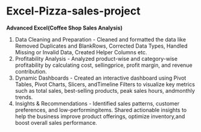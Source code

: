 # Excel-Pizza-sales-project
  **Advanced Excel(Coffee Shop Sales Analysis)**
1. Data Cleaning and Preparation - Cleaned and formatted the data like Removed Duplicates and BlankRows, Corrected Data Types, Handled Missing or Invalid Data, Created Helper Columns etc.
2. Profitability Analysis - Analyzed product-wise and category-wise profitability by calculating cost, sellingprice, profit margin, and revenue contribution.
3. Dynamic Dashboards - Created an interactive dashboard using Pivot Tables, Pivot Charts, Slicers, andTimeline Filters to visualize key metrics such as total sales, best-selling products, peak sales hours, andmonthly trends.
4. Insights & Recommendations - Identified sales patterns, customer preferences, and low-performingitems. Shared actionable insights to help the business improve product offerings, optimize inventory,and boost overall sales performance.
